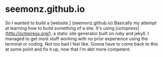 # seemonz.github.io
So I wanted to build a [website.] (seemonz.github.io)
Basically my attempt at learning how to build something of a site.
It's using [octopress] (http://octopress.org/), a static site generator built on ruby and jekyll.
I managed to get most stuff working with no prior experience using the terminal or coding.
Not too bad I feel like.
Gonna have to come back to this at some point and fix it up, now that I'm abit more competent.

